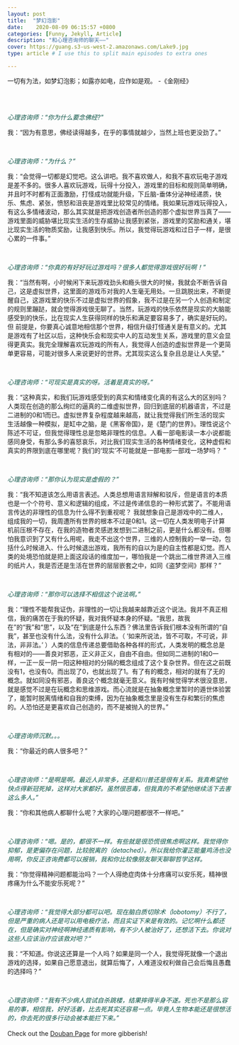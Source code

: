 ```yaml
---
layout: post
title:  "梦幻泡影"
date:    2020-08-09 06:15:57 +0800
categories: [Funny, Jekyll, Article]
description: "和心理咨询师的聊天——"
cover: https://guang.s3-us-west-2.amazonaws.com/Lake9.jpg
type: article # I use this to split main episodes to extra ones

---
```


<p>一切有为法，如梦幻泡影；如露亦如电，应作如是观。 -《金刚经》  </p><br/><br/>

_<font color= "#0B5345"> 心理咨询师：“你为什么要念佛经?"</font>_  <br/>

<p>我：“因为有意思，佛经读得越多，在乎的事情就越少，当然上班也更没劲了。”  </p> <br/>

_<font color= "#0B5345">心理咨询师：“为什么？”</font>_  

<p>我：“会觉得一切都是幻觉吧。这么讲吧。我不喜欢做人，和我不喜欢玩电子游戏是差不多的。很多人喜欢玩游戏，玩得十分投入，游戏里的目标和规则简单明确，并且时不时都有正面激励，打怪成功就能升级，下丘脑-垂体分泌神经递质，快乐、焦虑、紧张，愤怒和沮丧是游戏里比较常见的情绪。我如果玩游戏玩得投入，有这么多情绪波动，那么其实就是把游戏创造者所创造的那个虚拟世界当真了——游戏里面的威胁堪比现实生活的生存威胁让我感到紧张，游戏里的奖励和通关，堪比现实生活的物质奖励，让我感到快乐。所以，我觉得玩游戏和过日子一样，是很心累的一件事。”  </p> <br/>

_<font color= "#0B5345">心理咨询师：“你真的有好好玩过游戏吗？很多人都觉得游戏很好玩啊！”</font>_  

<p>我：“当然有啊，小时候闲下来玩游戏劲头和瘾头很大的时候，我就会不断告诉自己，这是虚拟世界，这里面的游戏币对我的人生毫无用处。一旦跳脱出来，不断提醒自己，这游戏里的快乐不过是虚拟世界的假象，我不过是在另一个人创造和制定的规则里蹦跶，就会觉得游戏很无聊了。当然，玩游戏的快乐依然是现实的大脑能感受到的快乐，比在现实人生获得同样的快乐和满足要容易多了，确实是好玩的。但 前提是，你要真心诚意地相信那个世界，相信升级打怪通关是有意义的。尤其是游戏有了社区以后，这种快乐会和现实中人的互动发生关系，游戏里的意义会显得更真实。我完全理解喜欢玩游戏的所有人，我觉得人创造的虚拟世界是一个更简单更容易，可能对很多人来说更好的世界。尤其现实这么复杂且总是让人失望。”  </p><br/>

_<font color= "#0B5345">心理咨询师：“可现实是真实的呀。活着是真实的呀。”</font>_  

<p>我：“这种真实，和我们玩游戏感受到的真实和情绪变化真的有这么大的区别吗？人类现在创造的那么绚烂的逼真的二维虚拟世界，回归到底层的机器语言，不过是二进制的0和1而已。虚拟世界复杂程度越来越高，就让我觉得我们所生活的现实生活越像一种模拟，是缸中之脑，是《黑客帝国》，是《楚门的世界》。理性说这个陈述不可证，但我觉得理性总是忽略非理性的信息。人看一部电影读一本小说都能感同身受，有那么多的喜怒哀乐，对比我们现实生活的各种情绪变化，这种虚假和真实的界限到底在哪里呢？我们的‘现实’不可能就是一部电影一部戏一场梦吗？ ”  </p><br/>

_<font color= "#0B5345">心理咨询师：“那你认为现实是虚假的？”</font>_  

<p>我：“我不知道该怎么用语言表述。人类总想用语言辩解和驳斥，但是语言的本质也是一个个符号、意义和逻辑的组成，不过是传递信息的一种形式罢了。不能用语言传达的非理性的信息为什么得不到重视呢？ 我就想象自己是游戏中的二维人，组成我的一切，我周遭所有世界的根本不过是0和1。这一切在人类发明电子计算机前压根不存在，在我的造物者灵感迸发想到二进制之前，更是什么都没有。但哪怕我意识到了又有什么用呢，我走不出这个世界，三维的人控制我的一举一动，包括什么时候进入、什么时候退出游戏，我所有的自以为是的自主性都是幻觉。而人类的处境恐怕就是把上面这段话的维度加一，哪怕我是一个跳出二维世界进入三维的纸片人，我是否还是生活在世界的层层嵌套之中，如同《盗梦空间》那样？”  </p><br/>

_<font color= "#0B5345">心理咨询师：“那你可以选择不相信这个说法啊。”</font>_ 

<p>我：“理性不能帮我证伪，非理性的一切让我越来越靠近这个说法。我并不真正相信，我的痛苦在于我的怀疑，我对我怀疑本身的怀疑。“我思，故我在”的“我”和“思”，以及“在”到底是什么东西？佛法里告诉我们根本没有所谓的“自我”，甚至也没有什么法，没有什么非法。（ ‘如来所说法，皆不可取，不可说，非法，非非法。’ ）人类的信息传递总要借助各种各样的形式，人类发明的概念总是有相对的——善良对邪恶，正义非正义，自由不自由。但如同二进制的1和0一样，一正一反一阴一阳这种相对的分隔的概念组成了这个复杂世界。但在这之前既没有1，也没有0。而出现了0，也就出现了1。有了有的概念，相对的就有了无的概念。就如同没有邪恶，善良这个概念就毫无意义。我有时候觉得学术很没意思，就是感觉不过是在玩概念和思维游戏。而心流就是在抽象概念里暂时的遁世体验罢了，能暂时脱离情绪和自我的束缚，因为在抽象概念里是没有生存和繁衍的焦虑的。人恐怕还是更喜欢自己创造的，而不是被抛入的世界。”  </p><br/>

_<font color= "#0B5345">心理咨询师沉默。。。</font>_  

<p>我：“你最近的病人很多吧？”  </p><br/>

_<font color= "#0B5345">心理咨询师：“是啊是啊。最近人非常多，还是和川普还是很有关系。我真希望他快点得新冠死掉，这样对大家都好。虽然很恶毒，但我真的不希望他继续活下去害这么多人。”</font>_  

<p>我：“你和其他病人都聊什么呢？大家的心理问题都很不一样吧。”  </p><br/>

_<font color= "#0B5345">心理咨询师：“嗯。是的，都很不一样。有些就是很恐慌很焦虑啊这样。我觉得你抑郁，是更偏存在问题，比较脱离的（detached）。所以我给你灌正能量鸡汤也没用啊，你反正咨询费都可以报销，我和你比较像朋友聊天聊聊哲学这样。</font>_  

<p>我：“你觉得精神问题都能治吗？一个人得绝症肉体十分疼痛可以安乐死，精神很疼痛为什么不能安乐死呢？”  </p><br/>

_<font color= "#0B5345">心理咨询师：“我觉得大部分都可以吧。现在脑白质切除术（lobotomy）不行了，但是严重的病人还是可以用电极疗法，而且实证下来是有效的。记忆啊什么都还在，但是确实对神经啊神经递质有影响，有不少人被治好了，还想活下去。你说对这些人应该治疗应该救对吧？“</font>_  

<p>我：“不知道。你说这还算是一个人吗？如果是同一个人，我觉得死就像一个退出游戏的选择，如果自己愿意退出，就算后悔了，人难道没权利做自己会后悔且愚蠢的选择吗？”  </p><br/>

_<font color= "#0B5345">心理咨询师：“我有不少病人尝试自杀跳楼，结果摔得半身不遂。死也不是那么容易的事，相信我，好好活着，比去死其实还容易一点。毕竟人生物本能还是很想活的，你去死的很多行动会被本能拦下来。”</font>_  
<br/>
Check out the [Douban Page][douban] for more gibberish! <br/>

[douban]:https://www.douban.com/note/773551264/

